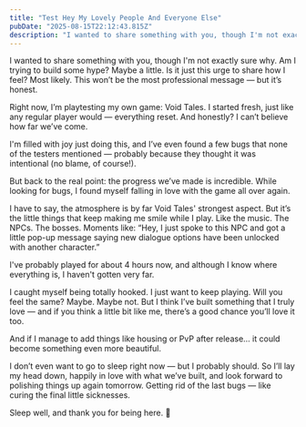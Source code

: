 ```yaml
---
title: "Test Hey My Lovely People And Everyone Else"
pubDate: "2025-08-15T22:12:43.815Z"
description: "I wanted to share something with you, though I'm not exactly sure why. Am I trying to build some hyp..."
---
```


I wanted to share something with you, though I'm not exactly sure why. Am I trying to build some hype? Maybe a little.
Is it just this urge to share how I feel? Most likely.
This won’t be the most professional message — but it’s honest.

Right now, I’m playtesting my own game: Void Tales.
I started fresh, just like any regular player would — everything reset.
And honestly? I can’t believe how far we’ve come.

I'm filled with joy just doing this, and I’ve even found a few bugs that none of the testers mentioned — probably because they thought it was intentional (no blame, of course!).

But back to the real point: the progress we’ve made is incredible.
While looking for bugs, I found myself falling in love with the game all over again.

I have to say, the atmosphere is by far Void Tales' strongest aspect. But it’s the little things that keep making me smile while I play.
Like the music. The NPCs. The bosses.
Moments like:
“Hey, I just spoke to this NPC and got a little pop-up message saying new dialogue options have been unlocked with another character.”

I've probably played for about 4 hours now, and although I know where everything is, I haven't gotten very far.

I caught myself being totally hooked. I just want to keep playing.
Will you feel the same?
Maybe. Maybe not.
But I think I’ve built something that I truly love — and if you think a little bit like me, there’s a good chance you’ll love it too.

And if I manage to add things like housing or PvP after release… it could become something even more beautiful.

I don’t even want to go to sleep right now — but I probably should.
So I’ll lay my head down, happily in love with what we’ve built, and look forward to polishing things up again tomorrow.
Getting rid of the last bugs — like curing the final little sicknesses.

Sleep well, and thank you for being here. 💜